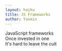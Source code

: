 ```yaml
---
layout: haiku
title: JS Frameworks
author: Yasmin
---
```


JavaScript frameworks<br>
Once invested in one<br>
It's hard to leave the cult<br>
